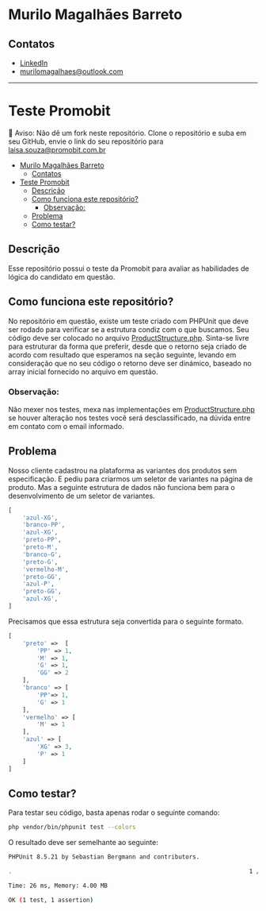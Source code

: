 
# Murilo Magalhães Barreto
## Contatos
- [LinkedIn](http://linkedin.com/in/magalhaesmurilo)
- [murilomagalhaes@outlook.com](mailto:murilomagalhaes@outlook.com)

<hr>

# Teste Promobit

📢 Aviso: Não dê um fork neste repositório. Clone o repositório e suba em seu GitHub, envie o link do seu repositório para [laisa.souza@promobit.com.br](mailto:laisa.souza@promobit.com.br)

- [Murilo Magalhães Barreto](#murilo-magalhães-barreto)
  - [Contatos](#contatos)
- [Teste Promobit](#teste-promobit)
  - [Descrição](#descrição)
  - [Como funciona este repositório?](#como-funciona-este-repositório)
    - [Observação:](#observação)
  - [Problema](#problema)
  - [Como testar?](#como-testar)

## Descrição
Esse repositório possui o teste da Promobit para avaliar as habilidades de lógica do candidato em questão.

## Como funciona este repositório?
No repositório em questão, existe um teste criado com PHPUnit que deve ser rodado para verificar se a estrutura condiz com o que buscamos. Seu código deve ser colocado no arquivo [ProductStructure.php](./src/ProductStructure.php). Sinta-se livre para estruturar da forma que preferir, desde que o retorno seja criado de acordo com resultado que esperamos na seção seguinte, levando em consideração que no seu código o retorno deve ser dinámico, baseado no array inicial fornecido no arquivo em questão.

### Observação: 
Não mexer nos testes, mexa nas implementações em [ProductStructure.php](./src/ProductStructure.php) se houver alteração nos testes você será desclassificado, na dúvida entre em contato com o email informado.

## Problema
Nosso cliente cadastrou na plataforma as variantes dos produtos sem especificação. E pediu para criarmos um seletor de variantes na página de produto. Mas a seguinte estrutura de dados não funciona bem para o desenvolvimento de um seletor de variantes.

```php
[
    'azul-XG',
    'branco-PP',
    'azul-XG',
    'preto-PP',
    'preto-M',
    'branco-G',
    'preto-G',
    'vermelho-M',
    'preto-GG',
    'azul-P',
    'preto-GG', 
    'azul-XG', 
]
```

Precisamos que essa estrutura seja convertida para o seguinte formato.

```php
[
    'preto' =>  [
        'PP' => 1,
        'M' => 1,
        'G' => 1,
        'GG' => 2
    ],
    'branco' => [
        'PP'=> 1,
        'G' => 1
    ],
    'vermelho' => [
        'M' => 1
    ],
    'azul' => [
        'XG' => 3,
        'P' => 1
    ]
]
```

## Como testar?
Para testar seu código, basta apenas rodar o seguinte comando:
```bash
php vendor/bin/phpunit test --colors
```

O resultado deve ser semelhante ao seguinte:
```bash
PHPUnit 8.5.21 by Sebastian Bergmann and contributors.

.                                                                   1 / 1 (100%)

Time: 26 ms, Memory: 4.00 MB

OK (1 test, 1 assertion)
```